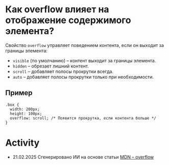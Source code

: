 # Как overflow влияет на отображение содержимого элемента?

Свойство `overflow` управляет поведением контента, если он выходит за границы элемента:

- `visible` (по умолчанию) – контент выходит за границы элемента.
- `hidden` – обрезает лишний контент.
- `scroll` – добавляет полосы прокрутки всегда.
- `auto` – добавляет полосы прокрутки только при необходимости.

## Пример

```
.box {
  width: 200px;
  height: 100px;
  overflow: scroll; /* Появится прокрутка, если контента больше */
}
```

# Activity

- 21.02.2025 Сгенерировано ИИ на основе статьи [MDN – overflow](https://developer.mozilla.org/en-US/docs/Web/CSS/overflow)

